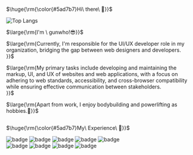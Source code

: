 <p>$\huge{\rm{\color{#5ad7b7}Hi\ there\ 👋}}$</p>

![Top Langs](https://github-readme-stats.vercel.app/api/top-langs/?username=who307&layout=compact)

<p>$\large{\rm{I'm \ gunwho!😎}}$</p>
<p>$\large{\rm{Currently, I'm responsible for the UI/UX developer role in my organization, bridging the gap between web designers and developers.<br>}}$</p>
<p>$\large{\rm{My primary tasks include developing and maintaining the markup, UI, and UX of websites and web applications, with a focus on adhering to web standards, accessibility, and cross-browser compatibility while ensuring effective communication between stakeholders.<br>}}$</p>
<p>$\large{\rm{Apart from work, I enjoy bodybuilding and powerlifting as hobbies.💪}}$</p>

##

<p>$\huge{\rm{\color{#5ad7b7}My\ Experience\ 🚀}}$</p>

![badge](https://img.shields.io/badge/HTML-239120?style=for-the-badge&logo=html5&logoColor=white)
![badge](https://img.shields.io/badge/CSS-239120?&style=for-the-badge&logo=css3&logoColor=white)
![badge](https://img.shields.io/badge/JavaScript-F7DF1E?style=for-the-badge&logo=JavaScript&logoColor=white)
![badge](https://img.shields.io/badge/jQuery-0769AD?style=for-the-badge&logo=jquery&logoColor=white)
![badge](https://img.shields.io/badge/React-20232A?style=for-the-badge&logo=react&logoColor=61DAFB)<br>
![badge](https://img.shields.io/badge/Figma-F24E1E?style=for-the-badge&logo=figma&logoColor=white)
![badge](https://img.shields.io/badge/Adobe%20Photoshop-31A8FF?logo=adobephotoshop&logoColor=fff&style=for-the-badge)
![badge](https://img.shields.io/badge/Adobe%20Illustrator-FF9A00?logo=adobeillustrator&logoColor=fff&style=for-the-badge)
![badge](https://img.shields.io/badge/GitHub-100000?style=for-the-badge&logo=github&logoColor=white)


